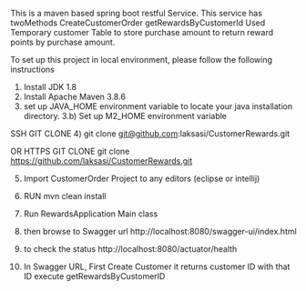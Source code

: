 This is a  maven based spring boot restful Service. This service has twoMethods
CreateCustomerOrder
getRewardsByCustomerId
Used Temporary customer Table to store purchase amount to return reward points by purchase amount.

To set up this project in local environment, please follow the following instructions
1) Install JDK 1.8 
2) Install Apache Maven 3.8.6
3) set up JAVA_HOME environment variable to locate your java installation directory.
3.b) Set up M2_HOME environment variable

SSH GIT CLONE
4) git clone git@github.com:laksasi/CustomerRewards.git

OR HTTPS GIT CLONE
git clone https://github.com/laksasi/CustomerRewards.git

5) Import CustomerOrder Project to any editors (eclipse or intellij)

6) RUN mvn clean install
7) Run RewardsApplication Main class
8) then browse to Swagger url http://localhost:8080/swagger-ui/index.html
9) to check the status http://localhost:8080/actuator/health
10) In Swagger URL, First Create Customer it returns customer ID with that ID execute getRewardsByCustomerID